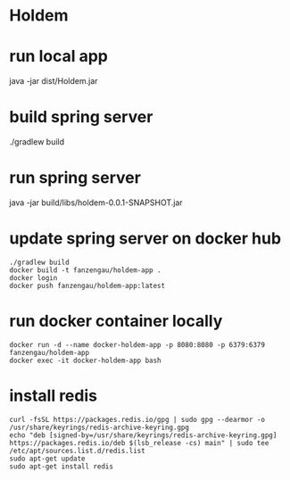 # Holdem

# run local app
java -jar dist/Holdem.jar

# build spring server
./gradlew build

# run spring server
java -jar build/libs/holdem-0.0.1-SNAPSHOT.jar 

# update spring server on docker hub
```
./gradlew build
docker build -t fanzengau/holdem-app .
docker login
docker push fanzengau/holdem-app:latest
```

# run docker container locally
```
docker run -d --name docker-holdem-app -p 8080:8080 -p 6379:6379 fanzengau/holdem-app
docker exec -it docker-holdem-app bash
```

# install redis
```
curl -fsSL https://packages.redis.io/gpg | sudo gpg --dearmor -o /usr/share/keyrings/redis-archive-keyring.gpg
echo "deb [signed-by=/usr/share/keyrings/redis-archive-keyring.gpg] https://packages.redis.io/deb $(lsb_release -cs) main" | sudo tee /etc/apt/sources.list.d/redis.list
sudo apt-get update
sudo apt-get install redis
```

